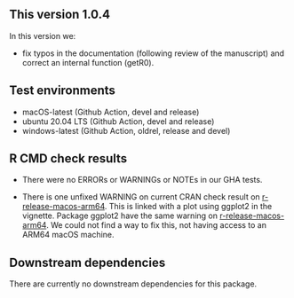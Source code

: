 ## This version 1.0.4
In this version we:
- fix typos in the documentation (following review of the manuscript) and correct an internal function (getR0).

## Test environments
* macOS-latest (Github Action, devel and release)
* ubuntu 20.04 LTS (Github Action, devel and release)
* windows-latest (Github Action, oldrel, release and devel)

## R CMD check results

* There were no ERRORs or WARNINGs or NOTEs in our GHA tests.

* There is one unfixed WARNING on current CRAN check result on [r-release-macos-arm64](https://www.r-project.org/nosvn/R.check/r-release-macos-arm64/nosoi-00check.html).
  This is linked with a plot using ggplot2 in the vignette.
  Package ggplot2 have the same warning on [r-release-macos-arm64](https://www.r-project.org/nosvn/R.check/r-release-macos-arm64/ggplot2-00check.html).
  We could not find a way to fix this, not having access to an ARM64 macOS machine.

## Downstream dependencies
There are currently no downstream dependencies for this package.
